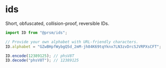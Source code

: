 # ids

Short, obfuscated, collision-proof, reversible IDs.

```typescript
import ID from "@prsm/ids";

// Provide your own alphabet with URL-friendly characters.
ID.alphabet = "GZwBHpfWybgQ5d_2mM-jh84K69tqYknx7LN3zvDrcSJVRPXsCFT";

ID.encode(12389125); // phsV8T
ID.decode("phsV8T"); // 12389125
```
